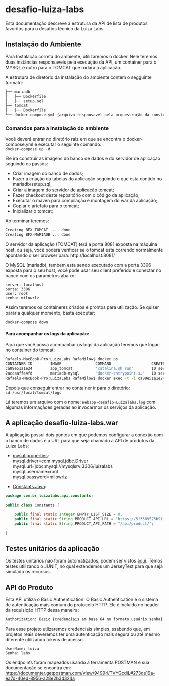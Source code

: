 # desafio-luiza-labs
Esta documentação descreve a estrutura da API de lista de produtos favoritos para o desafios técnico da Luiza Labs.

## Instalação do Ambiente

Para Instalação correta do ambiente, utilizaremos o docker. Nele teremos duas instâncias responsaveis pela execução da API, um
container para o MYSQL e outro para o TOMCAT que rodará a aplicação.

A estrutura de diretório da instalação do ambiente contem o segguinte formato:
```bash
├── mariadb
│   ├── Dockerfile
│   ├── setup.sql
├── tomcat
│   ├── Dockerfile
└── docker-compose.yml (arquivo responsavel pela orquestração da construção e instalação do ambiente)
```
### Comandos para a Instalação do ambiente

Você deverá entrar no diretório raiz em que se encontra o docker-compose.yml e executar o seguinte comando:  
`docker-compose up -d`

Ele irá construir as imagens do banco de dados e do servidor de aplicação seguindo os passos:
- Criar imagem do banco de dados;
- Fazer a criação da tabelas do aplicação seguindo o que esta contido no mariadb/setup.sql;
- Criar a imagem do servidor de aplicação tomcat;
- Fazer checkout deste repositório com o código da aplicação;
- Executar o maven para compilação e montagem do war da aplicação;
- Copiar o artefato para o tomcat;
- Inicializar o tomcat;

Ao terminar teremos:  
```bash
Creating BFX-TOMCAT  ... done  
Creating BFX-MARIADB ... done  
```
O servidor da aplicação (TOMCAT) terá a porta 8081 exposta na máquina host, ou seja, você poderá verificar se o tomcat está correndo normalmente apontando o ser browser para:
http://localhost:8081/

O MySQL (mariadb), tambem esta sendo executado com a porta 3306 exposta para o seu host, você pode usar seu client preferido e conectar
no banco com os parametros abaixo:
```
server: localhost  
porta: 3306  
user: root  
senha: milowrlz  
```
Assim teremos os containeres criados e prontos para utilização. Se quiser parar a qualquer momento, basta executar:
```bash
docker-compose down
```

#### Para acompanhar os logs da aplicação:

Para que você possa acompanhar os logs da aplicação teremos que logar no container do tomcat:

```bash
Rafaels-MacBook-Pro:LuizaLabs RafaMilow$ docker ps
CONTAINER ID        IMAGE               COMMAND                  CREATED             STATUS              PORTS                    NAMES
ca89e51a1e24        app_tomcat          "catalina.sh run"        10 seconds ago      Up 8 seconds        0.0.0.0:8081->8080/tcp   BFX-TOMCAT
2accaaffe4fd        mariadb-mysql       "docker-entrypoint.s…"   10 seconds ago      Up 7 seconds        0.0.0.0:3306->3306/tcp   BFX-MARIADB
Rafaels-MacBook-Pro:LuizaLabs RafaMilow$ docker exec -t -i ca89e51a1e24 /bin/bash
```

Depois que conseguir entrar no container ir para o diretório:  
`cd /usr/local/tomcat/logs`

Lá teremos um arquivo com o nome: `Webapp-desafio-Luizalabs.log` com algumas informaçãoes geradas ao invocarmos os serviços da aplicação.

## A aplicação desafio-luiza-labs.war

A aplicação possui dois pontos em que podemos configurar a conexão com o banco de dados e a URL para que seja chamado a API de produtos da Luiza Labs:

- [mysql.properties](https://github.com/RafaMilow/desafio-luiza-labs/blob/main/src/main/resources/mysql.properties):  
mysql.driver=com.mysql.jdbc.Driver  
mysql.url=jdbc:mysql://mysqlsrv:3306/luizalabs  
mysql.username=root  
mysql.password=milowrlz  

- [Constants.Java](https://github.com/RafaMilow/desafio-luiza-labs/blob/main/src/main/java/com/br/luizalabs/api/constants/Constants.java):  
```java
package com.br.luizalabs.api.constants;

public class Constants {

	public final static Integer EMPTY_LIST_SIZE = 0;
	public final static String PRODUCT_API_URL = "https://5f3589525b91f60016ca4ee6.mockapi.io";
	public final static String PRODUCT_API_PATH = "/api/product/";
  
}
```
## Testes unitários da aplicação
Os testes unitários não foram automatizados, podem ser vistos [aqui](https://github.com/RafaMilow/desafio-luiza-labs/tree/main/src/test/java/test).
Temos testes utilizando o JUNIT, no qual extendemos um JerseyTest para que seja simulado os recursos.

## API do Produto

Esta API utiliza o Basic Authentication.
O Basic Authentication é o sistema de autenticação mais comum do protocolo HTTP. Ele é incluído no header da requisição HTTP dessa maneira:
```
Authorization: Basic {credenciais em base 64 no formato usuário:senha}
```

Para esse projeto utlizaremos credenciais simples, ssabendo que, em projetos reais deveremos ter uma autenticação mais segura ou até mesmo diferente utilizando tokens de acesso.

```
UserName: luiza
Senha: labs
```

Os endpoints foram mapeados usando a ferramenta POSTMAN e sua documentação se encontra em:
https://documenter.getpostman.com/view/94994/TVYGcdiL#273de19a-ea7d-40ed-8956-a28e2b3d324a

